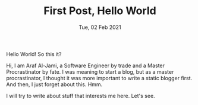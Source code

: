 ﻿---
{
    "layout": "blog",
    "title": "First Post, Hello World",
    "date": "Tue, 02 Feb 2021"
}
---
Hello World! So this it?

Hi, I am Araf Al-Jami, a Software Engineer by trade and a Master Procrastinator by fate.
I was meaning to start a blog, but as a master procrastinator, I thought it was more important to write a static blogger first.
And then, I just forget about this. Hmm.

I will try to write about stuff that interests me here. Let's see.
